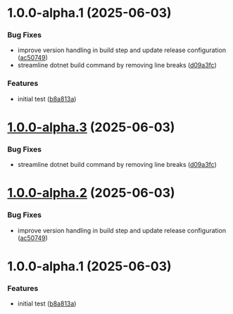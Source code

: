 # 1.0.0-alpha.1 (2025-06-03)


### Bug Fixes

* improve version handling in build step and update release configuration ([ac50749](https://github.com/yveslaurentcreton/dotNetJet/commit/ac507493a3df074eda638470789cd3f05448f698))
* streamline dotnet build command by removing line breaks ([d09a3fc](https://github.com/yveslaurentcreton/dotNetJet/commit/d09a3fc2fae240cc1e22117c8fd1e893e07fbc46))


### Features

* initial test ([b8a813a](https://github.com/yveslaurentcreton/dotNetJet/commit/b8a813af823d9aac48a23ab63ea7924cfeb95203))

# [1.0.0-alpha.3](https://github.com/yveslaurentcreton/dotNetJet/compare/v1.0.0-alpha.2...v1.0.0-alpha.3) (2025-06-03)


### Bug Fixes

* streamline dotnet build command by removing line breaks ([d09a3fc](https://github.com/yveslaurentcreton/dotNetJet/commit/d09a3fc2fae240cc1e22117c8fd1e893e07fbc46))

# [1.0.0-alpha.2](https://github.com/yveslaurentcreton/dotNetJet/compare/v1.0.0-alpha.1...v1.0.0-alpha.2) (2025-06-03)


### Bug Fixes

* improve version handling in build step and update release configuration ([ac50749](https://github.com/yveslaurentcreton/dotNetJet/commit/ac507493a3df074eda638470789cd3f05448f698))

# 1.0.0-alpha.1 (2025-06-03)


### Features

* initial test ([b8a813a](https://github.com/yveslaurentcreton/dotNetJet/commit/b8a813af823d9aac48a23ab63ea7924cfeb95203))
